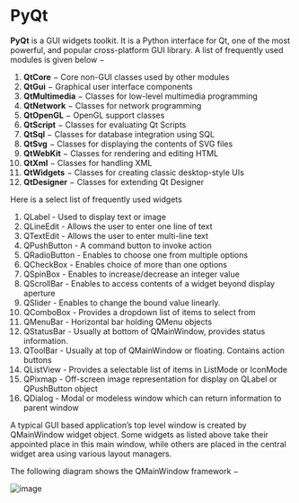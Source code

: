 # PyQt
**PyQt** is a GUI widgets toolkit. It is a Python interface for Qt, one of the most powerful, and popular cross-platform GUI library. 
A list of frequently used modules is given below −

1. **QtCore** − Core non-GUI classes used by other modules
2. **QtGui** − Graphical user interface components
3. **QtMultimedia** − Classes for low-level multimedia programming
4. **QtNetwork** − Classes for network programming
5. **QtOpenGL** − OpenGL support classes
6. **QtScript** − Classes for evaluating Qt Scripts
7. **QtSql** − Classes for database integration using SQL
8. **QtSvg** − Classes for displaying the contents of SVG files
9. **QtWebKit** − Classes for rendering and editing HTML
10. **QtXml** − Classes for handling XML
11. **QtWidgets** − Classes for creating classic desktop-style UIs
12. **QtDesigner** − Classes for extending Qt Designer


Here is a select list of frequently used widgets
1. QLabel - Used to display text or image
2. QLineEdit - Allows the user to enter one line of text
3. QTextEdit - Allows the user to enter multi-line text
4. QPushButton - A command button to invoke action
5. QRadioButton - Enables to choose one from multiple options
6. QCheckBox - Enables choice of more than one options
7. QSpinBox - Enables to increase/decrease an integer value
8. QScrollBar - Enables to access contents of a widget beyond display aperture
9. QSlider - Enables to change the bound value linearly.
10. QComboBox - Provides a dropdown list of items to select from
11. QMenuBar - Horizontal bar holding QMenu objects
12. QStatusBar - Usually at bottom of QMainWindow, provides status information.
13. QToolBar - Usually at top of QMainWindow or floating. Contains action buttons
14. QListView - Provides a selectable list of items in ListMode or IconMode
15. QPixmap - Off-screen image representation for display on QLabel or QPushButton object
16. QDialog - Modal or modeless window which can return information to parent window

A typical GUI based application’s top level window is created by QMainWindow widget object. Some widgets as listed above take their appointed place in this main window, while others are placed in the central widget area using various layout managers.

The following diagram shows the QMainWindow framework −

![image](https://user-images.githubusercontent.com/84629235/152095661-be51a8bb-8bbb-4189-baf6-b7e44e61dfbc.png)
